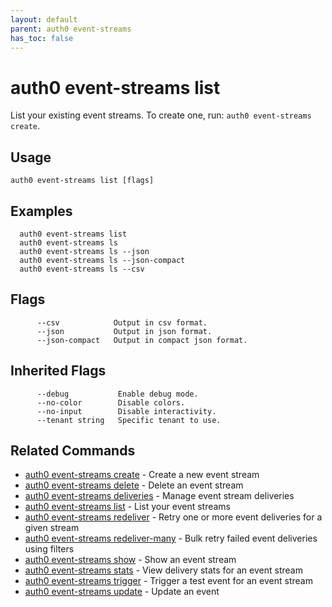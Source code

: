 ```yaml
---
layout: default
parent: auth0 event-streams
has_toc: false
---
```

# auth0 event-streams list

List your existing event streams. To create one, run: `auth0 event-streams create`.

## Usage
```
auth0 event-streams list [flags]
```

## Examples

```
  auth0 event-streams list
  auth0 event-streams ls
  auth0 event-streams ls --json
  auth0 event-streams ls --json-compact
  auth0 event-streams ls --csv
```


## Flags

```
      --csv            Output in csv format.
      --json           Output in json format.
      --json-compact   Output in compact json format.
```


## Inherited Flags

```
      --debug           Enable debug mode.
      --no-color        Disable colors.
      --no-input        Disable interactivity.
      --tenant string   Specific tenant to use.
```


## Related Commands

- [auth0 event-streams create](auth0_event-streams_create.md) - Create a new event stream
- [auth0 event-streams delete](auth0_event-streams_delete.md) - Delete an event stream
- [auth0 event-streams deliveries](auth0_event-streams_deliveries.md) - Manage event stream deliveries
- [auth0 event-streams list](auth0_event-streams_list.md) - List your event streams
- [auth0 event-streams redeliver](auth0_event-streams_redeliver.md) - Retry one or more event deliveries for a given stream
- [auth0 event-streams redeliver-many](auth0_event-streams_redeliver-many.md) - Bulk retry failed event deliveries using filters
- [auth0 event-streams show](auth0_event-streams_show.md) - Show an event stream
- [auth0 event-streams stats](auth0_event-streams_stats.md) - View delivery stats for an event stream
- [auth0 event-streams trigger](auth0_event-streams_trigger.md) - Trigger a test event for an event stream
- [auth0 event-streams update](auth0_event-streams_update.md) - Update an event


